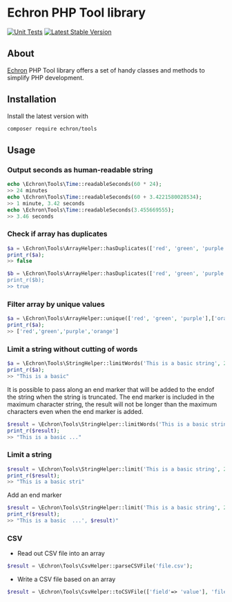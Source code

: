 # Echron PHP Tool library

[![Unit Tests](https://github.com/EchronHQ/Tools/actions/workflows/php.yml/badge.svg)](https://github.com/EchronHQ/Tools/actions/workflows/php.yml)
[![Latest Stable Version](https://img.shields.io/packagist/v/echron/tools.svg)](https://packagist.org/packages/echron/tools)

## About

[Echron](https://echron.com) PHP Tool library offers a set of handy classes and methods to simplify PHP development.

## Installation

Install the latest version with

```bash
composer require echron/tools
```

## Usage

### Output seconds as human-readable string

```php
echo \Echron\Tools\Time::readableSeconds(60 * 24);
>> 24 minutes
echo \Echron\Tools\Time::readableSeconds(60 + 3.4221580028534);
>> 1 minute, 3.42 seconds
echo \Echron\Tools\Time::readableSeconds(3.455669555);
>> 3.46 seconds
```

### Check if array has duplicates

```php
$a = \Echron\Tools\ArrayHelper::hasDuplicates(['red', 'green', 'purple']);
print_r($a);
>> false

$b = \Echron\Tools\ArrayHelper::hasDuplicates(['red', 'green', 'purple','red]);
print_r($b);
>> true
```

### Filter array by unique values

```php
$a = \Echron\Tools\ArrayHelper::unique(['red', 'green', 'purple'],['orange','red']);
print_r($a);
>> ['red','green','purple','orange']
```

### Limit a string without cutting of words

```php
$a = \Echron\Tools\StringHelper::limitWords('This is a basic string', 20);
print_r($a);
>> "This is a basic"
```

It is possible to pass along an end marker that will be added to the endof the string when the string is truncated.
The end marker is included in the maximum character string, the result will not be longer than the maximum characters
even when the end marker is added.

```php
$result = \Echron\Tools\StringHelper::limitWords('This is a basic string', 20, ' ...');
print_r($result);
>> "This is a basic ..."
```

### Limit a string

```php
$result = \Echron\Tools\StringHelper::limit('This is a basic string', 20);
print_r($result);
>> "This is a basic stri"
```

Add an end marker

```php
$result = \Echron\Tools\StringHelper::limit('This is a basic string', 20, ' ...');
print_r($result);
>> "This is a basic  ...', $result)"
```

### CSV

- Read out CSV file into an array

```php
$result = \Echron\Tools\CsvHelper::parseCSVFile('file.csv');
```

- Write a CSV file based on an array

```php
$result = \Echron\Tools\CsvHelper::toCSVFile(['field'=> 'value'], 'file.csv');
```
